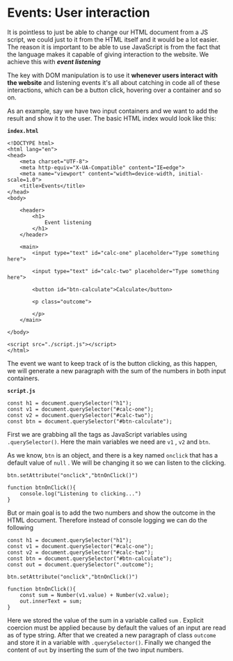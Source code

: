 # Events: User interaction

It is pointless to just be able to change our HTML document from a JS script, we could just to it from the HTML itself and it would be a lot easier. The reason it is important to be able to use JavaScript is from the fact that the language makes it capable of giving interaction to the website. We achieve this with ***event listening***

The key with DOM manipulation is to use it **whenever users interact with the website** and listening events it's all about catching in code all of these interactions, which can be a button click, hovering over a container and so on. 

As an example, say we have two input containers and we want to add the result and show it to the user. The basic HTML index would look like this: 

**`index.html`**
```
<!DOCTYPE html>
<html lang="en">
<head>
    <meta charset="UTF-8">
    <meta http-equiv="X-UA-Compatible" content="IE=edge">
    <meta name="viewport" content="width=device-width, initial-scale=1.0">
    <title>Events</title>
</head>
<body>

    <header>
        <h1>
            Event listening
        </h1>
    </header>

    <main>
        <input type="text" id="calc-one" placeholder="Type something here">

        <input type="text" id="calc-two" placeholder="Type something here">

        <button id="btn-calculate">Calculate</button>

        <p class="outcome">

        </p>
    </main>
    
</body>

<script src="./script.js"></script>
</html>
```
The event we want to keep track of is the button clicking, as this happen, we will generate a new paragraph with the sum of the numbers in both input containers. 

**`script.js`**

```
const h1 = document.querySelector("h1");
const v1 = document.querySelector("#calc-one");
const v2 = document.querySelector("#calc-two");
const btn = document.querySelector("#btn-calculate");
```
First we are grabbing all the tags as JavaScript variables using `.querySelector()`. Here the main variables we need are `v1` , `v2` and `btn`.

As we know, `btn` is an object, and there is a key named `onclick` that has a default value of `null` . We will be changing it so we can listen to the clicking. 


```
btn.setAttribute("onclick","btnOnClick()")

function btnOnClick(){
    console.log("Listening to clicking...")
}

```

But or main goal is to add the two numbers and show the outcome in the HTML document. Therefore instead of console logging we can do the following

```
const h1 = document.querySelector("h1");
const v1 = document.querySelector("#calc-one");
const v2 = document.querySelector("#calc-two");
const btn = document.querySelector("#btn-calculate");
const out = document.querySelector(".outcome");

btn.setAttribute("onclick","btnOnClick()")

function btnOnClick(){
    const sum = Number(v1.value) + Number(v2.value);
    out.innerText = sum;   
}
```

Here we stored the value of the sum in a variable called `sum` . Explicit coercion must be applied because by default the values of an input are read as of type string. After that we created a new paragraph of class `outcome` and store it in a variable with `.querySelector()`. Finally we changed the content of `out` by inserting the sum of the two input numbers. 






